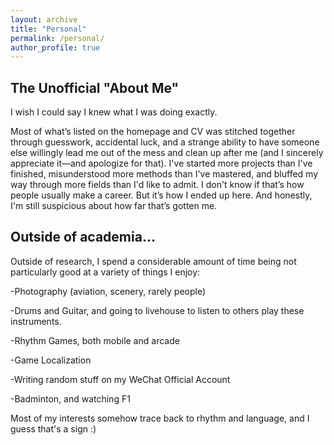 ```yaml
---
layout: archive
title: "Personal"
permalink: /personal/
author_profile: true
---
```



The Unofficial "About Me"
------

I wish I could say I knew what I was doing exactly.

Most of what’s listed on the homepage and CV was stitched together through guesswork, accidental luck, and a strange ability to have someone else willingly lead me out of the mess and clean up after me (and I sincerely appreciate it—and apologize for that).
I've started more projects than I've finished, misunderstood more methods than I've mastered, and bluffed my way through more fields than I'd like to admit. I don't know if that’s how people usually make a career.
But it’s how I ended up here.
And honestly, I'm still suspicious about how far that’s gotten me.

Outside of academia...
------
Outside of research, I spend a considerable amount of time being not particularly good at a variety of things I enjoy:

  -Photography (aviation, scenery, rarely people)
  
  -Drums and Guitar, and going to livehouse to listen to others play these instruments.
  
  -Rhythm Games, both mobile and arcade
  
  -Game Localization

  -Writing random stuff on my WeChat Official Account

  -Badminton, and watching F1

Most of my interests somehow trace back to rhythm and language, and I guess that's a sign :)
